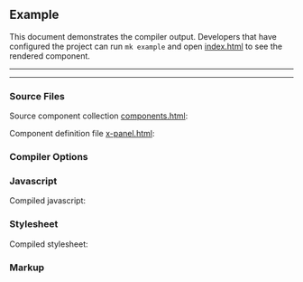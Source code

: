 ## Example

This document demonstrates the compiler output. Developers that have configured the project can run `mk example` and open [index.html](/doc/example/index.html) to see the rendered component.

***
<!-- @toc -->
***

### Source Files

Source component collection [components.html](/doc/example/components.html):

<? @source {html} components.html ?>

Component definition file [x-panel.html](/doc/example/x-panel.html):

<? @source {html} x-panel.html ?>

### Compiler Options

<? @source {javascript} options.js ?>

<? @exec mkdir -p doc/example/build && node doc/example/example.js ?>

### Javascript

Compiled javascript:

<? @source {javascript} build/components.js ?>

### Stylesheet

Compiled stylesheet:

<? @source {css} build/components.css ?>

### Markup

<? @source {html} index.html ?>

<? @include ../readme/links.md ?>


